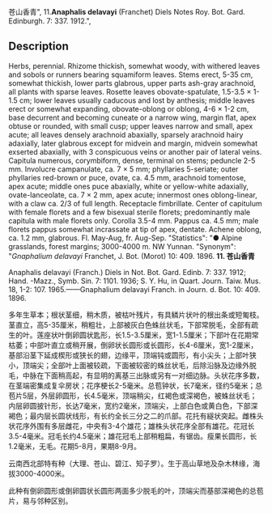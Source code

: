 苍山香青",
11.**Anaphalis delavayi** (Franchet) Diels Notes Roy. Bot. Gard. Edinburgh. 7: 337. 1912.",

## Description
Herbs, perennial. Rhizome thickish, somewhat woody, with withered leaves and sobols or runners bearing squamiform leaves. Stems erect, 5-35 cm, somewhat thickish, lower parts glabrous, upper parts ash-gray arachnoid, all plants with sparse leaves. Rosette leaves obovate-spatulate, 1.5-3.5 × 1-1.5 cm; lower leaves usually caducous and lost by anthesis; middle leaves erect or somewhat expanding, obovate-oblong or oblong, 4-6 × 1-2 cm, base decurrent and becoming cuneate or a narrow wing, margin flat, apex obtuse or rounded, with small cusp; upper leaves narrow and small, apex acute; all leaves densely arachnoid abaxially, sparsely arachnoid hairy adaxially, later glabrous except for midvein and margin, midvein somewhat exserted abaxially, with 3 conspicuous veins or another pair of lateral veins. Capitula numerous, corymbiform, dense, terminal on stems; peduncle 2-5 mm. Involucre campanulate, ca. 7 × 5 mm; phyllaries 5-seriate; outer phyllaries red-brown or puce, ovate, ca. 4.5 mm, arachnoid tomentose, apex acute; middle ones puce abaxially, white or yellow-white adaxially, ovate-lanceolate, ca. 7 × 2 mm, apex acute; innermost ones oblong-linear, with a claw ca. 2/3 of full length. Receptacle fimbrillate. Center of capitulum with female florets and a few bisexual sterile florets; predominantly male capitula with male florets only. Corolla 3.5-4 mm. Pappus ca. 4.5 mm; male florets pappus somewhat incrassate at tip of apex, dentate. Achene oblong, ca. 1.2 mm, glabrous. Fl. May-Aug, fr. Aug-Sep.
  "Statistics": "● Alpine grasslands, forest margins; 3000-4000 m. NW Yunnan.
  "Synonym": "*Gnaphalium delavayi* Franchet, J. Bot. (Morot) 10: 409. 1896.
**11. 苍山香青**

Anaphalis delavayi (Franch.) Diels in Not. Bot. Gard. Edinb. 7: 337. 1912; Hand. -Mazz., Symb. Sin. 7: 1101. 1936; S. Y. Hu, in Quart. Journ. Taiw. Mus. 18, 1-2: 107. 1965.——Gnaphalium delavayi Franch. in Journ. d. Bot. 10: 409. 1896.

多年生草本；根状茎细，稍木质，被枯叶残片，有具鳞片状叶的根出条或短匍枝。茎直立，高5-35厘米，稍粗壮，上部被灰白色蛛丝状毛，下部常脱毛，全部有疏生的叶。莲座状叶倒卵圆状匙形，长1.5-3.5厘米，宽1-1.5厘米；下部叶在花期常枯萎；中部叶直立或稍开展，倒卵状长圆形或长圆形，长4-6厘米，宽1-2厘米，基部沿茎下延成楔形或狭长的翅，边缘平，顶端钝或圆形，有小尖头；上部叶狭小，顶端尖；全部叶上面被较疏，下面被较密的蛛丝状毛，后除沿脉及边缘外脱毛，中脉在下面稍高起，有显明的离基三出脉或另有一对细边脉。头状花序多数，在茎端密集成复伞房状；花序梗长2-5毫米。总苞钟状，长7毫米，径约5毫米；总苞片5层，外层卵圆形，长4.5毫米，顶端稍尖，红褐色或深褐色，被蛛丝状毛；内层卵圆披针形，长达7毫米，宽约2毫米，顶端尖，上部白色或黄白色，下部深褐色；最内层长圆状线形，有长约全长三分之二的爪部。花托有繸状突起。雌株头状花序外围有多层雌花，中央有3-4个雄花；雄株头状花序全部有雄花。花冠长3.5-4毫米。冠毛长约4.5毫米；雄花冠毛上部稍粗扁，有锯齿。瘦果长圆形，长1.2毫米，无毛。花期5-8月，果期8-9月。

云南西北部特有种（大理、苍山、碧江、知子罗）。生于高山草地及杂木林缘，海拔3000-4000米。

此种有倒卵圆形或倒卵圆状长圆形两面多少脱毛的叶，顶端尖而基部深褐色的总苞片，易与邻种区别。
